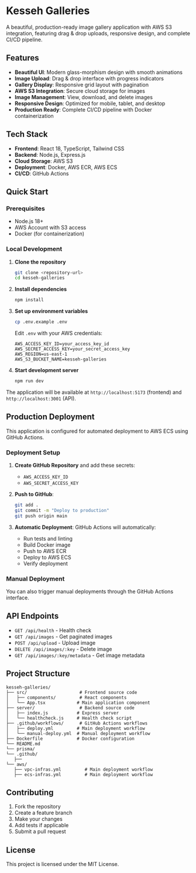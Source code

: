 # Kesseh Galleries

A beautiful, production-ready image gallery application with AWS S3 integration, featuring drag & drop uploads, responsive design, and complete CI/CD pipeline.

## Features

- **Beautiful UI**: Modern glass-morphism design with smooth animations
- **Image Upload**: Drag & drop interface with progress indicators
- **Gallery Display**: Responsive grid layout with pagination
- **AWS S3 Integration**: Secure cloud storage for images
- **Image Management**: View, download, and delete images
- **Responsive Design**: Optimized for mobile, tablet, and desktop
- **Production Ready**: Complete CI/CD pipeline with Docker containerization

## Tech Stack

- **Frontend**: React 18, TypeScript, Tailwind CSS
- **Backend**: Node.js, Express.js
- **Cloud Storage**: AWS S3
- **Deployment**: Docker, AWS ECR, AWS ECS
- **CI/CD**: GitHub Actions

## Quick Start

### Prerequisites

- Node.js 18+
- AWS Account with S3 access
- Docker (for containerization)

### Local Development

1. **Clone the repository**
   ```bash
   git clone <repository-url>
   cd kesseh-galleries
   ```

2. **Install dependencies**
   ```bash
   npm install
   ```

3. **Set up environment variables**
   ```bash
   cp .env.example .env
   ```
   
   Edit `.env` with your AWS credentials:
   ```env
   AWS_ACCESS_KEY_ID=your_access_key_id
   AWS_SECRET_ACCESS_KEY=your_secret_access_key
   AWS_REGION=us-east-1
   AWS_S3_BUCKET_NAME=kesseh-galleries
   ```

4. **Start development server**
   ```bash
   npm run dev
   ```

The application will be available at `http://localhost:5173` (frontend) and `http://localhost:3001` (API).

## Production Deployment

This application is configured for automated deployment to AWS ECS using GitHub Actions.

### Deployment Setup

1. **Create GitHub Repository** and add these secrets:
   - `AWS_ACCESS_KEY_ID`
   - `AWS_SECRET_ACCESS_KEY`

2. **Push to GitHub**:
   ```bash
   git add .
   git commit -m "Deploy to production"
   git push origin main
   ```

3. **Automatic Deployment**: GitHub Actions will automatically:
   - Run tests and linting
   - Build Docker image
   - Push to AWS ECR
   - Deploy to AWS ECS
   - Verify deployment

### Manual Deployment

You can also trigger manual deployments through the GitHub Actions interface.

## API Endpoints

- `GET /api/health` - Health check
- `GET /api/images` - Get paginated images
- `POST /api/upload` - Upload image
- `DELETE /api/images/:key` - Delete image
- `GET /api/images/:key/metadata` - Get image metadata

## Project Structure

```
kesseh-galleries/
├── src/                    # Frontend source code
│   ├── components/         # React components
│   └── App.tsx            # Main application component
├── server/                 # Backend source code
│   ├── index.js           # Express server
│   └── healthcheck.js     # Health check script
├── .github/workflows/      # GitHub Actions workflows
│   ├── deploy.yml         # Main deployment workflow
│   └── manual-deploy.yml  # Manual deployment workflow
├── Dockerfile             # Docker configuration
└── README.md
└── prisma/
└── .github/
   ├── 
└── aws/
   ├── vpc-infras.yml         # Main deployment workflow
   ├── ecs-infras.yml         # Main deployment workflow
```

## Contributing

1. Fork the repository
2. Create a feature branch
3. Make your changes
4. Add tests if applicable
5. Submit a pull request

## License

This project is licensed under the MIT License.